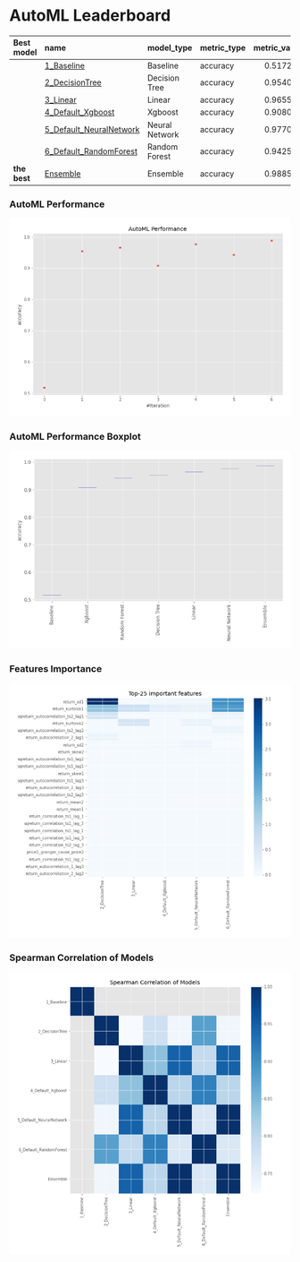 # AutoML Leaderboard

| Best model   | name                                                         | model_type     | metric_type   |   metric_value |   train_time |
|:-------------|:-------------------------------------------------------------|:---------------|:--------------|---------------:|-------------:|
|              | [1_Baseline](1_Baseline/README.md)                           | Baseline       | accuracy      |       0.517241 |         7.41 |
|              | [2_DecisionTree](2_DecisionTree/README.md)                   | Decision Tree  | accuracy      |       0.954023 |        12.59 |
|              | [3_Linear](3_Linear/README.md)                               | Linear         | accuracy      |       0.965517 |        11.87 |
|              | [4_Default_Xgboost](4_Default_Xgboost/README.md)             | Xgboost        | accuracy      |       0.908046 |        12.38 |
|              | [5_Default_NeuralNetwork](5_Default_NeuralNetwork/README.md) | Neural Network | accuracy      |       0.977011 |         9.55 |
|              | [6_Default_RandomForest](6_Default_RandomForest/README.md)   | Random Forest  | accuracy      |       0.942529 |        16.36 |
| **the best** | [Ensemble](Ensemble/README.md)                               | Ensemble       | accuracy      |       0.988506 |         0.48 |

### AutoML Performance
![AutoML Performance](ldb_performance.png)

### AutoML Performance Boxplot
![AutoML Performance Boxplot](ldb_performance_boxplot.png)

### Features Importance
![features importance across models](features_heatmap.png)



### Spearman Correlation of Models
![models spearman correlation](correlation_heatmap.png)

